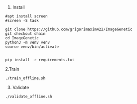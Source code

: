 1. Install

```
#apt install screen
#screen -S task

git clone https://github.com/grigorimaxim422/ImageGenetic
git checkout chain
cd ImageGenetic
python3 -m venv venv
source venv/bin/activate


pip install -r requirements.txt
```

2.Train

```
./train_offline.sh
```

3. Validate

```
./validate_offline.sh
```
